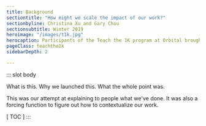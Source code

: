 ```yaml
---
title: Background
sectiontitle: "How might we scale the impact of our work?"
sectionbyline: Christina Xu and Gary Chou
sectionsubtitle: Winter 2019
heroimage: "/images/t1k.jpg"
herocaption: Participants of the Teach the 1K program at Orbital brought together entrepreneurship teachers, coaches and activators.
pageClass: teachthe1k
sidebarDepth: 2

---
```


<Teach1K/>

::: slot body

What is this.
Why we launched this.
What the whole point was.

This was our attempt at explaining to people what we've done.
It was also a forcing function to figure out how to contextualize our work.

[ TOC ]
:::
